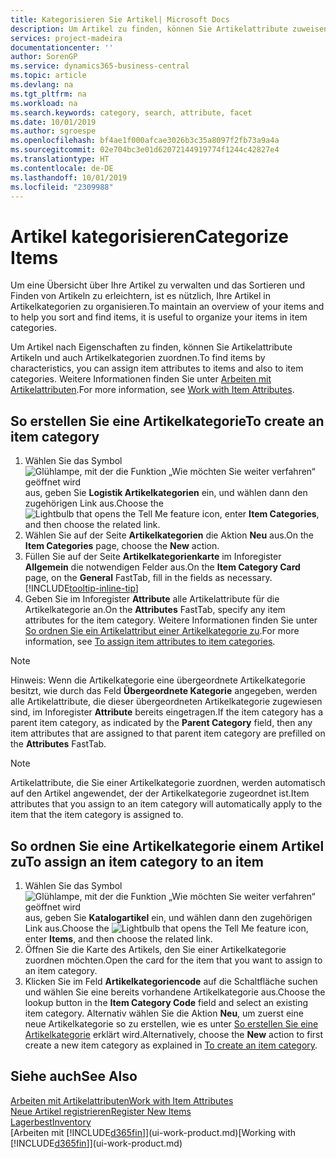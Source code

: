 ```yaml
---
title: Kategorisieren Sie Artikel| Microsoft Docs
description: Um Artikel zu finden, können Sie Artikelattribute zuweisen und Artikel nach den definierten Kategorien organisieren.
services: project-madeira
documentationcenter: ''
author: SorenGP
ms.service: dynamics365-business-central
ms.topic: article
ms.devlang: na
ms.tgt_pltfrm: na
ms.workload: na
ms.search.keywords: category, search, attribute, facet
ms.date: 10/01/2019
ms.author: sgroespe
ms.openlocfilehash: bf4ae1f000afcae3026b3c35a8097f2fb73a9a4a
ms.sourcegitcommit: 02e704bc3e01d62072144919774f1244c42827e4
ms.translationtype: HT
ms.contentlocale: de-DE
ms.lasthandoff: 10/01/2019
ms.locfileid: "2309988"
---
```

# <a name="categorize-items"></a><span data-ttu-id="e21cf-103">Artikel kategorisieren</span><span class="sxs-lookup"><span data-stu-id="e21cf-103">Categorize Items</span></span>
<span data-ttu-id="e21cf-104">Um eine Übersicht über Ihre Artikel zu verwalten und das Sortieren und Finden von Artikeln zu erleichtern, ist es nützlich, Ihre Artikel in Artikelkategorien zu organisieren.</span><span class="sxs-lookup"><span data-stu-id="e21cf-104">To maintain an overview of your items and to help you sort and find items, it is useful to organize your items in item categories.</span></span>

<span data-ttu-id="e21cf-105">Um Artikel nach Eigenschaften zu finden, können Sie Artikelattribute Artikeln und auch Artikelkategorien zuordnen.</span><span class="sxs-lookup"><span data-stu-id="e21cf-105">To find items by characteristics, you can assign item attributes to items and also to item categories.</span></span> <span data-ttu-id="e21cf-106">Weitere Informationen finden Sie unter [Arbeiten mit Artikelattributen](inventory-how-work-item-attributes.md).</span><span class="sxs-lookup"><span data-stu-id="e21cf-106">For more information, see [Work with Item Attributes](inventory-how-work-item-attributes.md).</span></span>

## <a name="to-create-an-item-category"></a><span data-ttu-id="e21cf-107">So erstellen Sie eine Artikelkategorie</span><span class="sxs-lookup"><span data-stu-id="e21cf-107">To create an item category</span></span>
1. <span data-ttu-id="e21cf-108">Wählen Sie das Symbol ![Glühlampe, mit der die Funktion „Wie möchten Sie weiter verfahren“ geöffnet wird](media/ui-search/search_small.png "Wie möchten Sie weiter verfahren?") aus, geben Sie **Logistik Artikelkategorien** ein, und wählen dann den zugehörigen Link aus.</span><span class="sxs-lookup"><span data-stu-id="e21cf-108">Choose the ![Lightbulb that opens the Tell Me feature](media/ui-search/search_small.png "Tell me what you want to do") icon, enter **Item Categories**, and then choose the related link.</span></span>
2. <span data-ttu-id="e21cf-109">Wählen Sie auf der Seite **Artikelkategorien** die Aktion **Neu** aus.</span><span class="sxs-lookup"><span data-stu-id="e21cf-109">On the **Item Categories** page, choose the **New** action.</span></span>
3. <span data-ttu-id="e21cf-110">Füllen Sie auf der Seite **Artikelkategorienkarte** im Inforegister **Allgemein** die notwendigen Felder aus.</span><span class="sxs-lookup"><span data-stu-id="e21cf-110">On the **Item Category Card** page, on the **General** FastTab, fill in the fields as necessary.</span></span> [!INCLUDE[tooltip-inline-tip](includes/tooltip-inline-tip_md.md)]
4. <span data-ttu-id="e21cf-111">Geben Sie im Inforegister **Attribute** alle Artikelattribute für die Artikelkategorie an.</span><span class="sxs-lookup"><span data-stu-id="e21cf-111">On the **Attributes** FastTab, specify any item attributes for the item category.</span></span> <span data-ttu-id="e21cf-112">Weitere Informationen finden Sie unter [So ordnen Sie ein Artikelattribut einer Artikelkategorie zu](inventory-how-work-item-attributes.md#to-assign-item-attributes-to-item-categories).</span><span class="sxs-lookup"><span data-stu-id="e21cf-112">For more information, see [To assign item attributes to item categories](inventory-how-work-item-attributes.md#to-assign-item-attributes-to-item-categories).</span></span>

> [!NOTE]  
>   <span data-ttu-id="e21cf-113">Hinweis: Wenn die Artikelkategorie eine übergeordnete Artikelkategorie besitzt, wie durch das Feld **Übergeordnete Kategorie** angegeben, werden alle Artikelattribute, die dieser übergeordneten Artikelkategorie zugewiesen sind, im Inforegister **Attribute** bereits eingetragen.</span><span class="sxs-lookup"><span data-stu-id="e21cf-113">If the item category has a parent item category, as indicated by the **Parent Category** field, then any item attributes that are assigned to that parent item category are prefilled on the **Attributes** FastTab.</span></span>

> [!NOTE]  
>   <span data-ttu-id="e21cf-114">Artikelattribute, die Sie einer Artikelkategorie zuordnen, werden automatisch auf den Artikel angewendet, der der Artikelkategorie zugeordnet ist.</span><span class="sxs-lookup"><span data-stu-id="e21cf-114">Item attributes that you assign to an item category will automatically apply to the item that the item category is assigned to.</span></span>

## <a name="to-assign-an-item-category-to-an-item"></a><span data-ttu-id="e21cf-115">So ordnen Sie eine Artikelkategorie einem Artikel zu</span><span class="sxs-lookup"><span data-stu-id="e21cf-115">To assign an item category to an item</span></span>
1. <span data-ttu-id="e21cf-116">Wählen Sie das Symbol ![Glühlampe, mit der die Funktion „Wie möchten Sie weiter verfahren“ geöffnet wird](media/ui-search/search_small.png "Wie möchten Sie weiter verfahren?") aus, geben Sie **Katalogartikel** ein, und wählen dann den zugehörigen Link aus.</span><span class="sxs-lookup"><span data-stu-id="e21cf-116">Choose the ![Lightbulb that opens the Tell Me feature](media/ui-search/search_small.png "Tell me what you want to do") icon, enter **Items**, and then choose the related link.</span></span>
2. <span data-ttu-id="e21cf-117">Öffnen Sie die Karte des Artikels, den Sie einer Artikelkategorie zuordnen möchten.</span><span class="sxs-lookup"><span data-stu-id="e21cf-117">Open the card for the item that you want to assign to an item category.</span></span>
3. <span data-ttu-id="e21cf-118">Klicken Sie im Feld **Artikelkategoriencode** auf die Schaltfläche suchen und wählen Sie eine bereits vorhandene Artikelkategorie aus.</span><span class="sxs-lookup"><span data-stu-id="e21cf-118">Choose the lookup button in the **Item Category Code** field and select an existing item category.</span></span> <span data-ttu-id="e21cf-119">Alternativ wählen Sie die Aktion **Neu**, um zuerst eine neue Artikelkategorie so zu erstellen, wie es unter [So erstellen Sie eine Artikelkategorie](inventory-how-categorize-items.md#to-create-an-item-category) erklärt wird.</span><span class="sxs-lookup"><span data-stu-id="e21cf-119">Alternatively, choose the **New** action to first create a new item category as explained in [To create an item category](inventory-how-categorize-items.md#to-create-an-item-category).</span></span>

## <a name="see-also"></a><span data-ttu-id="e21cf-120">Siehe auch</span><span class="sxs-lookup"><span data-stu-id="e21cf-120">See Also</span></span>
[<span data-ttu-id="e21cf-121">Arbeiten mit Artikelattributen</span><span class="sxs-lookup"><span data-stu-id="e21cf-121">Work with Item Attributes</span></span>](inventory-how-work-item-attributes.md)  
[<span data-ttu-id="e21cf-122">Neue Artikel registrieren</span><span class="sxs-lookup"><span data-stu-id="e21cf-122">Register New Items</span></span>](inventory-how-register-new-items.md)  
[<span data-ttu-id="e21cf-123">Lagerbest</span><span class="sxs-lookup"><span data-stu-id="e21cf-123">Inventory</span></span>](inventory-manage-inventory.md)  
<span data-ttu-id="e21cf-124">[Arbeiten mit [!INCLUDE[d365fin](includes/d365fin_md.md)]](ui-work-product.md)</span><span class="sxs-lookup"><span data-stu-id="e21cf-124">[Working with [!INCLUDE[d365fin](includes/d365fin_md.md)]](ui-work-product.md)</span></span>
